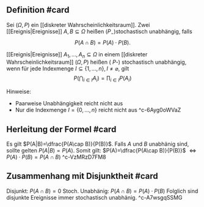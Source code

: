 ## Definition #card 
Sei $(\Omega, P )$ ein [[diskreter Wahrscheinlichkeitsraum]]. Zwei [[Ereignis|Ereignisse]] $A, B \subseteq \Omega$ heißen $\left( P _{-}\right)$stochastisch unabhängig, falls
$$
P (A \cap B)= P (A) \cdot P (B) .
$$

[[Ereignis|Ereignisse]] $A_1, \ldots, A_n \subseteq \Omega$ in einem 
[[diskreter Wahrscheinlichkeitsraum]] $(\Omega, P )$ heißen ( $P$-) stochastisch unabhängig, wenn für jede Indexmenge $I \subseteq\{1, \ldots, n\}, I \neq \varnothing$, gilt
$$
P \left(\bigcap_{i \in I} A_i\right)=\prod_{i \in I} P \left(A_i\right)
$$

Hinweise:
- Paarweise Unabhängigkeit reicht nicht aus
- Nur die Indexmenge $I=\{0,\dots,n\}$ reicht nicht aus
^c-6Ayg0oWVaZ

## Herleitung der Formel #card 
Es gilt $P(A|B)=\dfrac{P(A\cap B)}{P(B)}$. Falls $A$ und $B$ unabhänig sind, sollte gelten $P(A|B)=P(A)$.
Somit gilt:
$P(A)=\dfrac{P(A\cap B)}{P(B)}$
$\Leftrightarrow P(A) \cdot P(B) = P(A \cap B)$
^c-VzMRzD7FM8

## Zusammenhang mit Disjunktheit #card 
Disjunkt: $P(A \cap B) = 0$
Stoch. Unabhänig: $P(A \cap B) = P(A) \cdot P(B)$ 
Folglich sind disjunkte Ereignisse immer stochastisch unabhänig.
^c-A7wsgqSSMG